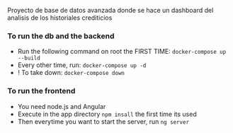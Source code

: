 Proyecto de base de datos avanzada donde se hace un dashboard del analisis de los historiales crediticios

### To run the **db** and the **backend**
- Run the following command on root the FIRST TIME: ```docker-compose up --build```
- Every other time, run: ```docker-compose up -d```
- ! To take down: ```docker-compose down```

### To run the **frontend**
- You need node.js and Angular
- Execute in the app directory ```npm insall``` the first time its used
- Then everytime you want to start the server, run ```ng server```